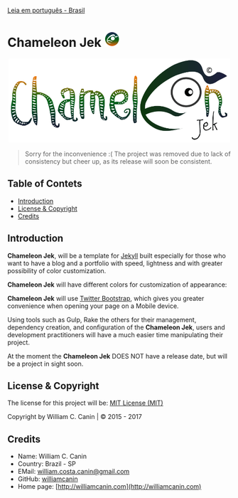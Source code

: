 [Leia em português - Brasil](https://github.com/williamcanin/chameleon-jek/blob/master/README.md)

# Chameleon Jek <img src="https://raw.githubusercontent.com/williamcanin/chameleon-jek/master/assets/images/avatar/out.png" alt="Chameleon Jek Logotype" width="7%" height="7%"/>

<p align="center">
  <img src="https://raw.githubusercontent.com/williamcanin/chameleon-jek/master/assets/images/preview/chameleonjek-logotype.png" alt="Chameleon Jek Logotype" width="500px" height="55%"/>
</p>

> Sorry for the inconvenience :( The project was removed due to lack of 
> consistency but cheer up, as its release will soon be consistent.

## Table of Contets

* [Introduction](https://github.com/williamcanin/chameleon-jek/tree/master/#introduction)
* [License & Copyright](https://github.com/williamcanin/chameleon-jek/tree/master/#license--copyright)
* [Credits](https://github.com/williamcanin/chameleon-jek/tree/master/#credits)


## Introduction

**Chameleon Jek**, will be a template for [Jekyll](http://jekyllrb.com) built especially for those who want to have a blog and a portfolio with speed, lightness and with greater possibility of color customization.

**Chameleon Jek** will have different colors for customization of appearance:

**Chameleon Jek** will use [Twitter Bootstrap](http://getbootstrap.com), which gives you greater convenience when opening your page on a Mobile device.

Using tools such as Gulp, Rake the others for their management, dependency creation, and configuration of the **Chameleon Jek**, users and development practitioners will have a much easier time manipulating their project.

At the moment the **Chameleon Jek** DOES NOT have a release date, but will be a project in sight soon.

## License & Copyright

The license for this project will be: [MIT License (MIT)](https://opensource.org/licenses/MIT)

Copyright by William C. Canin | © 2015 - 2017

## Credits

* Name: William C. Canin 
* Country: Brazil - SP
* EMail: william.costa.canin@gmail.com    
* GitHub: [williamcanin](http://github.com/williamcanin)
* Home page: [http://williamcanin.com](http://williamcanin.com)